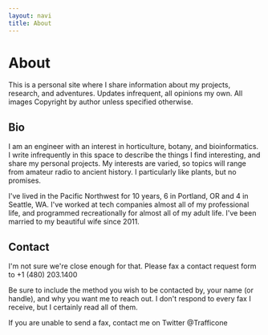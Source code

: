 ```yaml
---
layout: navi
title: About
---
```


# About

This is a personal site where I share information about my projects, research, and adventures.
Updates infrequent, all opinions my own. All images Copyright by author unless specified otherwise.


## Bio

I am an engineer with an interest in horticulture, botany, and bioinformatics. I write infrequently in this
space to describe the things I find interesting, and share my personal projects.
My interests are varied, so topics will range from amateur radio to ancient history. I particularly
like plants, but no promises.

I've lived in the Pacific Northwest for 10 years, 6 in Portland, OR and 4 in Seattle, WA. I've
worked at tech companies almost all of my professional life, and programmed recreationally for 
almost all of my adult life. 
I've been married to my beautiful wife since 2011.

## Contact 

I'm not sure we're close enough for that.
Please fax a contact request form to +1 (480) 203.1400

Be sure to include the method you wish to be contacted by, your name (or handle), and why 
you want me to reach out. I don't respond to every fax I receive, but I certainly read all of them.

If you are unable to send a fax, contact me on Twitter @Trafficone
